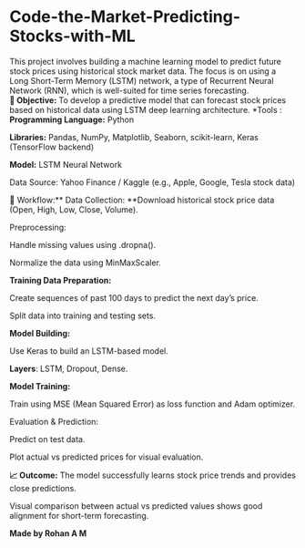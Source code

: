 # Code-the-Market-Predicting-Stocks-with-ML
This project involves building a machine learning model to predict future stock prices using historical stock market data. The focus is on using a Long Short-Term Memory (LSTM) network, a type of Recurrent Neural Network (RNN), which is well-suited for time series forecasting.  
**🎯 Objective:**
To develop a predictive model that can forecast stock prices based on historical data using LSTM deep learning architecture.
*Tools :
**Programming Language:** Python

**Libraries:** Pandas, NumPy, Matplotlib, Seaborn, scikit-learn, Keras (TensorFlow backend)

**Model:** LSTM Neural Network

Data Source: Yahoo Finance / Kaggle (e.g., Apple, Google, Tesla stock data)

🔧 Workflow:**
Data Collection: **Download historical stock price data (Open, High, Low, Close, Volume).

Preprocessing:

Handle missing values using .dropna().

Normalize the data using MinMaxScaler.

**Training Data Preparation:**

Create sequences of past 100 days to predict the next day’s price.

Split data into training and testing sets.

**Model Building:**

Use Keras to build an LSTM-based model.

**Layers**: LSTM, Dropout, Dense.

**Model Training:**

Train using MSE (Mean Squared Error) as loss function and Adam optimizer.

Evaluation & Prediction:

Predict on test data.

Plot actual vs predicted prices for visual evaluation.

**📈 Outcome:**
The model successfully learns stock price trends and provides close predictions.

Visual comparison between actual vs predicted values shows good alignment for short-term forecasting.

**Made by Rohan A M**
